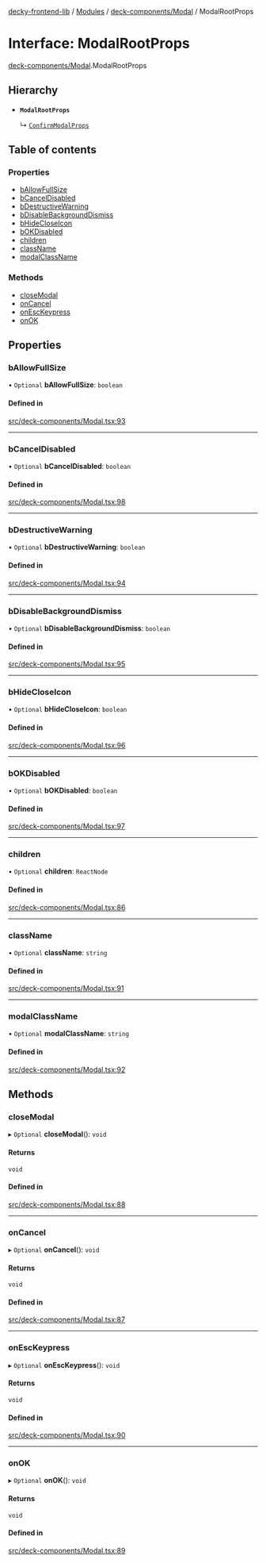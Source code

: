 [decky-frontend-lib](../README.md) / [Modules](../modules.md) / [deck-components/Modal](../modules/deck_components_Modal.md) / ModalRootProps

# Interface: ModalRootProps

[deck-components/Modal](../modules/deck_components_Modal.md).ModalRootProps

## Hierarchy

- **`ModalRootProps`**

  ↳ [`ConfirmModalProps`](deck_components_Modal.ConfirmModalProps.md)

## Table of contents

### Properties

- [bAllowFullSize](deck_components_Modal.ModalRootProps.md#ballowfullsize)
- [bCancelDisabled](deck_components_Modal.ModalRootProps.md#bcanceldisabled)
- [bDestructiveWarning](deck_components_Modal.ModalRootProps.md#bdestructivewarning)
- [bDisableBackgroundDismiss](deck_components_Modal.ModalRootProps.md#bdisablebackgrounddismiss)
- [bHideCloseIcon](deck_components_Modal.ModalRootProps.md#bhidecloseicon)
- [bOKDisabled](deck_components_Modal.ModalRootProps.md#bokdisabled)
- [children](deck_components_Modal.ModalRootProps.md#children)
- [className](deck_components_Modal.ModalRootProps.md#classname)
- [modalClassName](deck_components_Modal.ModalRootProps.md#modalclassname)

### Methods

- [closeModal](deck_components_Modal.ModalRootProps.md#closemodal)
- [onCancel](deck_components_Modal.ModalRootProps.md#oncancel)
- [onEscKeypress](deck_components_Modal.ModalRootProps.md#onesckeypress)
- [onOK](deck_components_Modal.ModalRootProps.md#onok)

## Properties

### bAllowFullSize

• `Optional` **bAllowFullSize**: `boolean`

#### Defined in

[src/deck-components/Modal.tsx:93](https://github.com/SteamDeckHomebrew/decky-frontend-lib/blob/f0379e5/src/deck-components/Modal.tsx#L93)

___

### bCancelDisabled

• `Optional` **bCancelDisabled**: `boolean`

#### Defined in

[src/deck-components/Modal.tsx:98](https://github.com/SteamDeckHomebrew/decky-frontend-lib/blob/f0379e5/src/deck-components/Modal.tsx#L98)

___

### bDestructiveWarning

• `Optional` **bDestructiveWarning**: `boolean`

#### Defined in

[src/deck-components/Modal.tsx:94](https://github.com/SteamDeckHomebrew/decky-frontend-lib/blob/f0379e5/src/deck-components/Modal.tsx#L94)

___

### bDisableBackgroundDismiss

• `Optional` **bDisableBackgroundDismiss**: `boolean`

#### Defined in

[src/deck-components/Modal.tsx:95](https://github.com/SteamDeckHomebrew/decky-frontend-lib/blob/f0379e5/src/deck-components/Modal.tsx#L95)

___

### bHideCloseIcon

• `Optional` **bHideCloseIcon**: `boolean`

#### Defined in

[src/deck-components/Modal.tsx:96](https://github.com/SteamDeckHomebrew/decky-frontend-lib/blob/f0379e5/src/deck-components/Modal.tsx#L96)

___

### bOKDisabled

• `Optional` **bOKDisabled**: `boolean`

#### Defined in

[src/deck-components/Modal.tsx:97](https://github.com/SteamDeckHomebrew/decky-frontend-lib/blob/f0379e5/src/deck-components/Modal.tsx#L97)

___

### children

• `Optional` **children**: `ReactNode`

#### Defined in

[src/deck-components/Modal.tsx:86](https://github.com/SteamDeckHomebrew/decky-frontend-lib/blob/f0379e5/src/deck-components/Modal.tsx#L86)

___

### className

• `Optional` **className**: `string`

#### Defined in

[src/deck-components/Modal.tsx:91](https://github.com/SteamDeckHomebrew/decky-frontend-lib/blob/f0379e5/src/deck-components/Modal.tsx#L91)

___

### modalClassName

• `Optional` **modalClassName**: `string`

#### Defined in

[src/deck-components/Modal.tsx:92](https://github.com/SteamDeckHomebrew/decky-frontend-lib/blob/f0379e5/src/deck-components/Modal.tsx#L92)

## Methods

### closeModal

▸ `Optional` **closeModal**(): `void`

#### Returns

`void`

#### Defined in

[src/deck-components/Modal.tsx:88](https://github.com/SteamDeckHomebrew/decky-frontend-lib/blob/f0379e5/src/deck-components/Modal.tsx#L88)

___

### onCancel

▸ `Optional` **onCancel**(): `void`

#### Returns

`void`

#### Defined in

[src/deck-components/Modal.tsx:87](https://github.com/SteamDeckHomebrew/decky-frontend-lib/blob/f0379e5/src/deck-components/Modal.tsx#L87)

___

### onEscKeypress

▸ `Optional` **onEscKeypress**(): `void`

#### Returns

`void`

#### Defined in

[src/deck-components/Modal.tsx:90](https://github.com/SteamDeckHomebrew/decky-frontend-lib/blob/f0379e5/src/deck-components/Modal.tsx#L90)

___

### onOK

▸ `Optional` **onOK**(): `void`

#### Returns

`void`

#### Defined in

[src/deck-components/Modal.tsx:89](https://github.com/SteamDeckHomebrew/decky-frontend-lib/blob/f0379e5/src/deck-components/Modal.tsx#L89)
